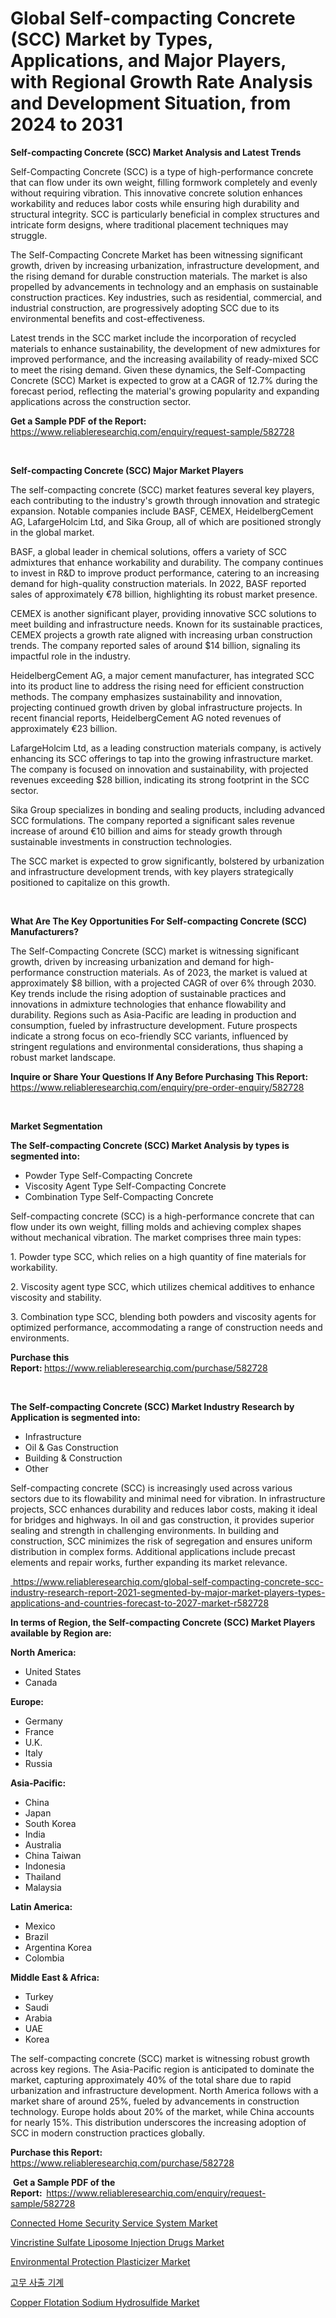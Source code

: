 <p><h1>Global Self-compacting Concrete (SCC) Market by Types, Applications, and Major Players, with Regional Growth Rate Analysis and Development Situation, from 2024 to 2031</h1></p><p><strong>Self-compacting Concrete (SCC) Market Analysis and Latest Trends</strong></p>
<p><p>Self-Compacting Concrete (SCC) is a type of high-performance concrete that can flow under its own weight, filling formwork completely and evenly without requiring vibration. This innovative concrete solution enhances workability and reduces labor costs while ensuring high durability and structural integrity. SCC is particularly beneficial in complex structures and intricate form designs, where traditional placement techniques may struggle.</p><p>The Self-Compacting Concrete Market has been witnessing significant growth, driven by increasing urbanization, infrastructure development, and the rising demand for durable construction materials. The market is also propelled by advancements in technology and an emphasis on sustainable construction practices. Key industries, such as residential, commercial, and industrial construction, are progressively adopting SCC due to its environmental benefits and cost-effectiveness.</p><p>Latest trends in the SCC market include the incorporation of recycled materials to enhance sustainability, the development of new admixtures for improved performance, and the increasing availability of ready-mixed SCC to meet the rising demand. Given these dynamics, the Self-Compacting Concrete (SCC) Market is expected to grow at a CAGR of 12.7% during the forecast period, reflecting the material's growing popularity and expanding applications across the construction sector.</p></p>
<p><strong>Get a Sample PDF of the Report:&nbsp;</strong> <a href="https://www.reliableresearchiq.com/enquiry/request-sample/582728?utm_campaign=99&utm_medium=2&utm_source=Github&utm_content=ia&utm_term=09122024&utm_id=self-compacting-concrete-scc">https://www.reliableresearchiq.com/enquiry/request-sample/582728</a></p>
<p>&nbsp;</p>
<p><strong>Self-compacting Concrete (SCC) Major Market Players</strong></p>
<p><p>The self-compacting concrete (SCC) market features several key players, each contributing to the industry's growth through innovation and strategic expansion. Notable companies include BASF, CEMEX, HeidelbergCement AG, LafargeHolcim Ltd, and Sika Group, all of which are positioned strongly in the global market.</p><p>BASF, a global leader in chemical solutions, offers a variety of SCC admixtures that enhance workability and durability. The company continues to invest in R&D to improve product performance, catering to an increasing demand for high-quality construction materials. In 2022, BASF reported sales of approximately €78 billion, highlighting its robust market presence.</p><p>CEMEX is another significant player, providing innovative SCC solutions to meet building and infrastructure needs. Known for its sustainable practices, CEMEX projects a growth rate aligned with increasing urban construction trends. The company reported sales of around $14 billion, signaling its impactful role in the industry.</p><p>HeidelbergCement AG, a major cement manufacturer, has integrated SCC into its product line to address the rising need for efficient construction methods. The company emphasizes sustainability and innovation, projecting continued growth driven by global infrastructure projects. In recent financial reports, HeidelbergCement AG noted revenues of approximately €23 billion.</p><p>LafargeHolcim Ltd, as a leading construction materials company, is actively enhancing its SCC offerings to tap into the growing infrastructure market. The company is focused on innovation and sustainability, with projected revenues exceeding $28 billion, indicating its strong footprint in the SCC sector.</p><p>Sika Group specializes in bonding and sealing products, including advanced SCC formulations. The company reported a significant sales revenue increase of around €10 billion and aims for steady growth through sustainable investments in construction technologies.</p><p>The SCC market is expected to grow significantly, bolstered by urbanization and infrastructure development trends, with key players strategically positioned to capitalize on this growth.</p></p>
<p>&nbsp;</p>
<p><strong>What Are The Key Opportunities For Self-compacting Concrete (SCC) Manufacturers?</strong></p>
<p><p>The Self-Compacting Concrete (SCC) market is witnessing significant growth, driven by increasing urbanization and demand for high-performance construction materials. As of 2023, the market is valued at approximately $8 billion, with a projected CAGR of over 6% through 2030. Key trends include the rising adoption of sustainable practices and innovations in admixture technologies that enhance flowability and durability. Regions such as Asia-Pacific are leading in production and consumption, fueled by infrastructure development. Future prospects indicate a strong focus on eco-friendly SCC variants, influenced by stringent regulations and environmental considerations, thus shaping a robust market landscape.</p></p>
<p><strong>Inquire or Share Your Questions If Any Before Purchasing This Report:</strong> <a href="https://www.reliableresearchiq.com/enquiry/pre-order-enquiry/582728?utm_campaign=99&utm_medium=2&utm_source=Github&utm_content=ia&utm_term=09122024&utm_id=self-compacting-concrete-scc">https://www.reliableresearchiq.com/enquiry/pre-order-enquiry/582728</a></p>
<p>&nbsp;</p>
<p><strong>Market Segmentation</strong></p>
<p><strong>The Self-compacting Concrete (SCC) Market Analysis by types is segmented into:</strong></p>
<p><ul><li>Powder Type Self-Compacting Concrete</li><li>Viscosity Agent Type Self-Compacting Concrete</li><li>Combination Type Self-Compacting Concrete</li></ul></p>
<p><p>Self-compacting concrete (SCC) is a high-performance concrete that can flow under its own weight, filling molds and achieving complex shapes without mechanical vibration. The market comprises three main types: </p><p>1. Powder type SCC, which relies on a high quantity of fine materials for workability.</p><p>2. Viscosity agent type SCC, which utilizes chemical additives to enhance viscosity and stability.</p><p>3. Combination type SCC, blending both powders and viscosity agents for optimized performance, accommodating a range of construction needs and environments.</p></p>
<p><strong>Purchase this Report:&nbsp;</strong><a href="https://www.reliableresearchiq.com/purchase/582728?utm_campaign=99&utm_medium=2&utm_source=Github&utm_content=ia&utm_term=09122024&utm_id=self-compacting-concrete-scc">https://www.reliableresearchiq.com/purchase/582728</a></p>
<p>&nbsp;</p>
<p><strong>The Self-compacting Concrete (SCC) Market Industry Research by Application is segmented into:</strong></p>
<p><ul><li>Infrastructure</li><li>Oil & Gas Construction</li><li>Building & Construction</li><li>Other</li></ul></p>
<p><p>Self-compacting concrete (SCC) is increasingly used across various sectors due to its flowability and minimal need for vibration. In infrastructure projects, SCC enhances durability and reduces labor costs, making it ideal for bridges and highways. In oil and gas construction, it provides superior sealing and strength in challenging environments. In building and construction, SCC minimizes the risk of segregation and ensures uniform distribution in complex forms. Additional applications include precast elements and repair works, further expanding its market relevance.</p></p>
<p><a href="https://www.reliableresearchiq.com/global-self-compacting-concrete-scc-industry-research-report-2021-segmented-by-major-market-players-types-applications-and-countries-forecast-to-2027-market-r582728?utm_campaign=99&utm_medium=2&utm_source=Github&utm_content=ia&utm_term=09122024&utm_id=self-compacting-concrete-scc">&nbsp;https://www.reliableresearchiq.com/global-self-compacting-concrete-scc-industry-research-report-2021-segmented-by-major-market-players-types-applications-and-countries-forecast-to-2027-market-r582728</a></p>
<p><strong>In terms of Region, the Self-compacting Concrete (SCC) Market Players available by Region are:</strong></p>
<p>
    <p> <strong> North America: </strong>
        <ul>
            <li>United States</li>
            <li>Canada</li>
        </ul>
        </p> 
    <p> <strong> Europe: </strong>
        <ul>
            <li>Germany</li>
            <li>France</li>
            <li>U.K.</li>
            <li>Italy</li>
            <li>Russia</li>
        </ul>
        </p> 
    <p> <strong> Asia-Pacific: </strong>
        <ul>
            <li>China</li>
            <li>Japan</li>
            <li>South Korea</li>
            <li>India</li>
            <li>Australia</li>
            <li>China Taiwan</li>
            <li>Indonesia</li>
            <li>Thailand</li>
            <li>Malaysia</li>
        </ul>
        </p> 
    <p> <strong> Latin America: </strong>
        <ul>
            <li>Mexico</li>
            <li>Brazil</li>
            <li>Argentina Korea</li>
            <li>Colombia</li>
        </ul>
        </p> 
    <p> <strong> Middle East & Africa: </strong>
        <ul>
            <li>Turkey</li>
            <li>Saudi</li>
            <li>Arabia</li>
            <li>UAE</li>
            <li>Korea</li>
        </ul>
    </p>
    </p>
<p><p>The self-compacting concrete (SCC) market is witnessing robust growth across key regions. The Asia-Pacific region is anticipated to dominate the market, capturing approximately 40% of the total share due to rapid urbanization and infrastructure development. North America follows with a market share of around 25%, fueled by advancements in construction technology. Europe holds about 20% of the market, while China accounts for nearly 15%. This distribution underscores the increasing adoption of SCC in modern construction practices globally.</p></p>
<p><strong>Purchase this Report: </strong><a href="https://www.reliableresearchiq.com/purchase/582728?utm_campaign=99&utm_medium=2&utm_source=Github&utm_content=ia&utm_term=09122024&utm_id=self-compacting-concrete-scc">https://www.reliableresearchiq.com/purchase/582728</a></p>
<p>&nbsp;<strong>Get a Sample PDF of the Report:&nbsp;&nbsp;</strong><a href="https://www.reliableresearchiq.com/enquiry/request-sample/582728?utm_campaign=99&utm_medium=2&utm_source=Github&utm_content=ia&utm_term=09122024&utm_id=self-compacting-concrete-scc">https://www.reliableresearchiq.com/enquiry/request-sample/582728</a></p>
<p><strong></strong></p>
<p><p><a href="https://www.linkedin.com/pulse/connected-home-security-service-system-market-scope-shows-upward-4pwhe?utm_campaign=99&utm_medium=2&utm_source=Github&utm_content=ia&utm_term=09122024&utm_id=self-compacting-concrete-scc">Connected Home Security Service System Market</a></p><p><a href="https://www.linkedin.com/pulse/the-sympatico-insight-9odme?utm_campaign=99&utm_medium=2&utm_source=Github&utm_content=ia&utm_term=09122024&utm_id=self-compacting-concrete-scc">Vincristine Sulfate Liposome Injection Drugs Market</a></p><p><a href="https://www.linkedin.com/pulse/environmental-protection-plasticizer-market-size-share-analysis-tos8e?utm_campaign=99&utm_medium=2&utm_source=Github&utm_content=ia&utm_term=09122024&utm_id=self-compacting-concrete-scc">Environmental Protection Plasticizer Market</a></p><p><a href="https://github.com/sougarounis/Market-Research-Report-List-6/blob/main/144802427423.md?utm_campaign=99&utm_medium=2&utm_source=Github&utm_content=ia&utm_term=09122024&utm_id=self-compacting-concrete-scc">고무 사출 기계</a></p><p><a href="https://www.linkedin.com/pulse/the-sympatico-insight-9odme?utm_campaign=99&utm_medium=2&utm_source=Github&utm_content=ia&utm_term=09122024&utm_id=self-compacting-concrete-scc">Copper Flotation Sodium Hydrosulfide Market</a></p></p>